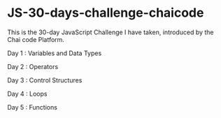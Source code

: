 # JS-30-days-challenge-chaicode

This is the 30-day JavaScript Challenge I have taken, introduced by the Chai code Platform.

Day 1 : Variables and Data Types

Day 2 : Operators

Day 3 : Control Structures

Day 4 : Loops

Day 5 : Functions

